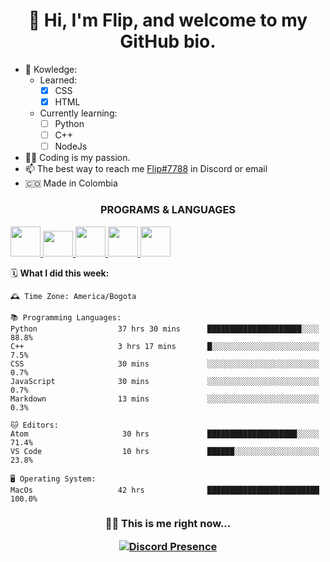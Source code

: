 <h1 align="center">  👋 Hi, I'm Flip, and welcome to my GitHub bio.  </h1>

* 🌱 Kowledge:
    * Learned: 
      * [X] CSS
      * [X] HTML
    * Currently learning:
      * [ ] Python
      * [ ] C++
      * [ ] NodeJs
*  🧑‍💻 Coding is my passion.
*  📫 The best way to reach me [Flip#7788](Flip#7788) in Discord or email
*  🇨🇴 Made in Colombia 

<h3 align="center"> PROGRAMS & LANGUAGES </h3>

<a href="https://www.adobe.com/products/dreamweaver.html" target="_blank"> <img src="https://seeklogo.com/images/A/adobe-dreamweaver-logo-12934C6207-seeklogo.com.png" width="48" height="48"/> </a>
<a href="https://atom.io" target="_blank"> <img src="https://seeklogo.com/images/A/atom-logo-CFDD898042-seeklogo.com.png" width="48" height="41"/> </a>
<a href="https://visualstudio.microsoft.com" target="_blank"> <img src="https://seeklogo.com/images/V/visual-studio-logo-14F95CF819-seeklogo.com.png" width="48" height="48"/> </a>
<a href="https://www.python.org" target="_blank"> <img src="https://seeklogo.com/images/P/python-logo-A32636CAA3-seeklogo.com.png" width="48" height="48"/> </a>
<a href="https://developer.mozilla.org/en-US/docs/Web/JavaScript" target="_blank"> <img src="https://img.icons8.com/color/48/000000/javascript.png" width="48" height="48"/> </a>

🗓 **What I did this week:** 

```text
🕰 Time Zone: America/Bogota

📚 Programming Languages: 
Python                  37 hrs 30 mins      █████████████████████░░░░   88.8% 
C++                     3 hrs 17 mins       █░░░░░░░░░░░░░░░░░░░░░░░░   7.5% 
CSS                     30 mins             ░░░░░░░░░░░░░░░░░░░░░░░░░   0.7% 
JavaScript              30 mins             ░░░░░░░░░░░░░░░░░░░░░░░░░   0.7% 
Markdown                13 mins             ░░░░░░░░░░░░░░░░░░░░░░░░░   0.3%

🐱 Editors: 
Atom                     30 hrs             ████████████████████░░░░░   71.4% 
VS Code                  10 hrs             ██████░░░░░░░░░░░░░░░░░░░   23.8%

🖥 Operating System: 
MacOs                   42 hrs              █████████████████████████   100.0%

```

<h3 align="center"> 💁🏻 This is me right now... </>
  
<p align="center">
    <a href="https://discord.com/users/501438594955608074" target="_blank" rel="nofollow">
        <img src=https://lanyard-profile-readme.vercel.app/api/501438594955608074?idleMessage=Probably%20sleeping%20IDK..." alt="Discord Presence" align="center">
    </a>
</p>
 
